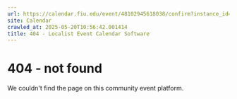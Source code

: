 ```yaml
---
url: https://calendar.fiu.edu/event/48102945618038/confirm?instance_id=48102945651852&return=https%3A%2F%2Fcalendar.fiu.edu%2Fcalendar%3Fevent_types%255B%255D%3D127584
site: Calendar
crawled_at: 2025-05-20T10:56:42.001414
title: 404 - Localist Event Calendar Software
---
```


# 404 - not found
We couldn't find the page on this community event platform.
